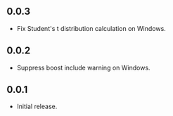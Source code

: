 ## 0.0.3
* Fix Student's t distribution calculation on Windows.

## 0.0.2
* Suppress boost include warning on Windows.

## 0.0.1

* Initial release.
